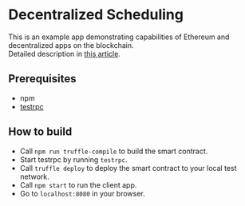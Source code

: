 Decentralized Scheduling
========================

This is an example app demonstrating capabilities of Ethereum and decentralized apps on the blockchain.  
Detailed description in [this article](https://softwaremill.com/event-sourcing-on-blockchain/).

## Prerequisites

- npm
- [testrpc](https://github.com/ethereumjs/testrpc)

## How to build

- Call `npm run truffle-compile` to build the smart contract.
- Start testrpc by running `testrpc`.
- Call `truffle deploy` to deploy the smart contract to your local test network.
- Call `npm start` to run the client app.
- Go to `localhost:8080` in your browser.
